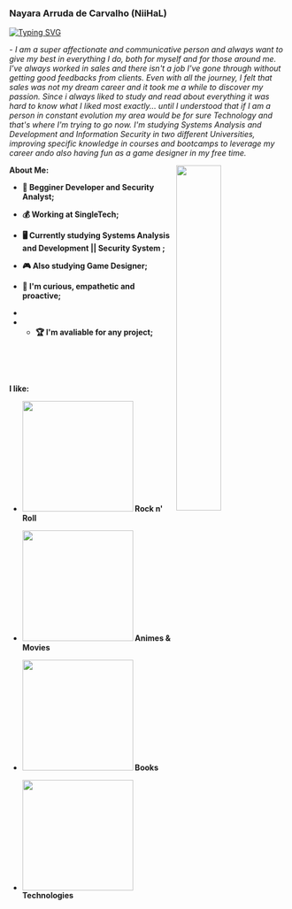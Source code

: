 ### Nayara Arruda de Carvalho (NiiHaL)



[![Typing SVG](https://readme-typing-svg.herokuapp.com?color=FF3670&size=35&center=true&vCenter=true&width=1000&lines=Welcome+to+my+GitHub+profile!;My+name+is+Nayara+Arruda;I'm+a+Security+System+Student;And+also+a+Web+Development+Enthusiast)](https://git.io/typing-svg)
 
 <p>- <i>I am a super affectionate and communicative person and always want to give my best in everything I do, both for myself and for those around me. I've always worked in sales and there isn't a job I've gone through without getting good feedbacks from clients. Even with all the journey, I felt that sales was not my dream career and it took me a while to discover my passion. Since i always liked to study and read about everything it was hard to know what I liked most exactly... until I understood that if I am a person in constant evolution my area would be for sure Technology and that's where I'm trying to go now. I'm studying Systems Analysis and Development and Information Security in two different Universities, improving specific knowledge in courses and bootcamps to leverage my career ando also having fun as a game designer in my free time.</i></p>


<img src="https://i.pinimg.com/originals/6b/5d/32/6b5d32a496de73e0dc68036ca066857e.gif" width="40%" align="right" />

<b>About Me:<b/>
- :beginner: Begginer Developer and Security Analyst;

- :moneybag: Working at SingleTech;

-  :desktop_computer: Currently studying Systems Analysis and Development || Security System ;

- :video_game: Also studying Game Designer;

- :call_me_hand: I'm curious, empathetic and proactive;
- 
- - :trophy: I'm avaliable for any project;

<br>
<br>
<br>

<b>I like:<b/>

- <img src="https://media.tenor.com/aOz-HUocH6IAAAAj/one-piece-pixel.gif" width ="200"> Rock n' Roll

- <img src="https://media.tenor.com/4jusVtAt-hAAAAAi/buggy-buggytheclown.gif" width ="200"> Animes & Movies
  
- <img src="https://media.tenor.com/dWAyzSg88MAAAAAj/one-piece-pixel.gif" width ="200"> Books
  
- <img src="https://media.tenor.com/bwZru0-WXCQAAAAi/one-piece-z-studios.gif" width ="200"> Technologies
  
  

  

